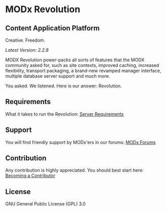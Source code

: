 MODx Revolution
=====================
Content Application Platform
------------
Creative. Freedom.

*Latest Version: 2.2.8*

MODX Revolution power-packs all sorts of features that the MODX community asked for, such as site contexts, improved caching, increased flexibility, transport packaging, a brand-new revamped manager interface, multiple database server support and much more. 

You asked. We listened. Here is our answer: Revolution.

Requirements
------------
What it takes to run the Revolution: [Server Requirements](http://develop.modx.com/develop/revolution/requirements/)

Support
-------
You will find friendly support by MODx'ers in our forums: 
[MODx Forums](http://forums.modx.com/)

Contribution
------------
Any contribution is highly appreciated. 
You should best start here: [Becoming a Contributor](http://rtfm.modx.com/display/community/Becoming+a+Contributor)

License
-------
GNU General Public License (GPL) 3.0

